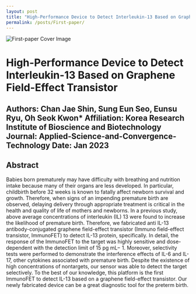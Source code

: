 ```yaml
---
layout: post
title: "High-Performance Device to Detect Interleukin-13 Based on Graphene Field-Effect Transistor"
permalink: /posts/First-paper/
---
```


![First-paper Cover Image](/assets/images/First-paper-cover.jpg)

# High-Performance Device to Detect Interleukin-13 Based on Graphene Field-Effect Transistor

**Authors:** Chan Jae Shin, Sung Eun Seo, Eunsu Ryu, Oh Seok Kwon*
**Affiliation:** Korea Research Institute of Bioscience and Biotechnology
**Journal:** Applied-Science-and-Convergence-Technology
**Date:** Jan 2023
---

## Abstract

Babies born prematurely may have difficulty with breathing and nutrition intake because many of their organs are less developed. In particular, childbirth before 32 weeks is known to fatally affect newborn survival and growth. Therefore, when signs of an impending premature birth are observed, delaying delivery through appropriate treatment is critical in the health and quality of life of mothers and newborns. In a previous study, above average concentrations of interleukin (IL) 13 were found to increase the likelihood of premature birth. Therefore, we fabricated anti IL-13 antibody-conjugated graphene field-effect transistor (Immuno field-effect transistor, ImmunoFET) to detect IL-13 protein, specifically. In detail, the response of the ImmunoFET to the target was highly sensitive and dose-dependent with the detection limit of 15 pg mL− 1. Moreover, selectivity tests were performed to demonstrate the interference effects of IL-6 and IL-17, other cytokines associated with premature birth. Despite the existence of high concentrations of nontargets, our sensor was able to detect the target selectively. To the best of our knowledge, this platform is the first ImmunoFET to detect IL-13 based on a graphene field-effect transistor. Our newly fabricated device can be a great diagnostic tool for the preterm birth.


